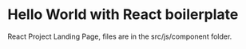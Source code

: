 # Hello World with React boilerplate

React Project Landing Page, files are in the src/js/component folder.
